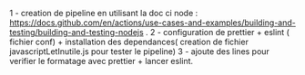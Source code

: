 1 - creation de pipeline en utilisant la doc ci node : https://docs.github.com/en/actions/use-cases-and-examples/building-and-testing/building-and-testing-nodejs .
2 - configuration de prettier + eslint ( fichier conf) + installation des dependances( creation de fichier javascriptLetInutile.js pour tester le pipeline)
3 - ajoute des lines pour verifier le formatage avec prettier + lancer eslint.
